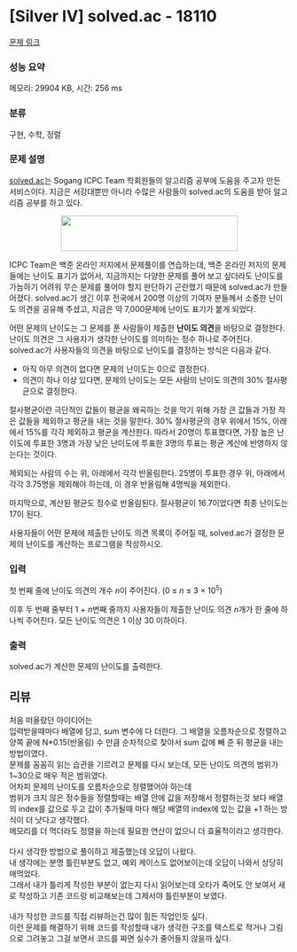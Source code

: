 # [Silver IV] solved.ac - 18110 

[문제 링크](https://www.acmicpc.net/problem/18110) 

### 성능 요약

메모리: 29904 KB, 시간: 256 ms

### 분류

구현, 수학, 정렬

### 문제 설명

<p><a href="http://solved.ac">solved.ac</a>는 Sogang ICPC Team 학회원들의 알고리즘 공부에 도움을 주고자 만든 서비스이다. 지금은 서강대뿐만 아니라 수많은 사람들이 solved.ac의 도움을 받아 알고리즘 공부를 하고 있다.</p>

<p style="text-align: center;"><img alt="" src="https://upload.acmicpc.net/93ca0eb8-56a3-4b34-bb15-281f633a0856/-/preview/" style="width: 319px; height: 64px;"></p>

<p>ICPC Team은 백준 온라인 저지에서 문제풀이를 연습하는데, 백준 온라인 저지의 문제들에는 난이도 표기가 없어서, 지금까지는 다양한 문제를 풀어 보고 싶더라도 난이도를 가늠하기 어려워 무슨 문제를 풀어야 할지 판단하기 곤란했기 때문에 solved.ac가 만들어졌다. solved.ac가 생긴 이후 전국에서 200명 이상의 기여자 분들께서 소중한 난이도 의견을 공유해 주셨고, 지금은 약 7,000문제에 난이도 표기가 붙게 되었다.</p>

<p>어떤 문제의 난이도는 그 문제를 푼 사람들이 제출한 <strong>난이도 의견</strong>을 바탕으로 결정한다. 난이도 의견은 그 사용자가 생각한 난이도를 의미하는 정수 하나로 주어진다. solved.ac가 사용자들의 의견을 바탕으로 난이도를 결정하는 방식은 다음과 같다.</p>

<ul>
	<li>아직 아무 의견이 없다면 문제의 난이도는 0으로 결정한다.</li>
	<li>의견이 하나 이상 있다면, 문제의 난이도는 모든 사람의 난이도 의견의 30% 절사평균으로 결정한다.</li>
</ul>

<p>절사평균이란 극단적인 값들이 평균을 왜곡하는 것을 막기 위해 가장 큰 값들과 가장 작은 값들을 제외하고 평균을 내는 것을 말한다. 30% 절사평균의 경우 위에서 15%, 아래에서 15%를 각각 제외하고 평균을 계산한다. 따라서 20명이 투표했다면, 가장 높은 난이도에 투표한 3명과 가장 낮은 난이도에 투표한 3명의 투표는 평균 계산에 반영하지 않는다는 것이다.</p>

<p>제외되는 사람의 수는 위, 아래에서 각각 반올림한다. 25명이 투표한 경우 위, 아래에서 각각 3.75명을 제외해야 하는데, 이 경우 반올림해 4명씩을 제외한다.</p>

<p>마지막으로, 계산된 평균도 정수로 반올림된다. 절사평균이 16.7이었다면 최종 난이도는 17이 된다.</p>

<p>사용자들이 어떤 문제에 제출한 난이도 의견 목록이 주어질 때, solved.ac가 결정한 문제의 난이도를 계산하는 프로그램을 작성하시오.</p>

### 입력 

 <p>첫 번째 줄에 난이도 의견의 개수 <em>n</em>이 주어진다. (0 ≤ <em>n</em> ≤ 3 × 10<sup>5</sup>)</p>

<p>이후 두 번째 줄부터 1 + <em>n</em>번째 줄까지 사용자들이 제출한 난이도 의견 <em>n</em>개가 한 줄에 하나씩 주어진다. 모든 난이도 의견은 1 이상 30 이하이다.</p>

### 출력 

 <p>solved.ac가 계산한 문제의 난이도를 출력한다.</p>

 ## 리뷰
처음 떠올랐던 아이디어는 <br>
입력받을때마다 배열에 담고, sum 변수에 다 더한다. 그 배열을 오름차순으로 정렬하고 양쪽 끝에 N*0.15(반올림) 수 만큼 순차적으로 찾아서 sum 값에 빼 준 뒤 평균을 내는 방법이였다.<br>
문제를 꼼꼼히 읽는 습관을 기르려고 문제를 다시 보는데, 모든 난이도 의견의 범위가 1~30으로 매우 적은 범위였다. <br>
어차피 문제의 난이도를 오름차순으로 정렬했어야 하는데<br>
범위가 크지 않은 정수들을 정렬할때는 배열 안에 값을 저장해서 정렬하는것 보다 배열의 index를 값으로 두고 값이 추가될때 마다 해당 배열의 index에 있는 값을 +1 하는 방식이 더 낫다고 생각했다.<br>
메모리를 더 먹더라도 정렬을 하는데 필요한 연산이 없으니 더 효율적이라고 생각한다.<br>
<br>
다시 생각한 방법으로 풀이하고 제출했는데 오답이 나왔다. <br>
내 생각에는 분명 틀린부분도 없고, 예외 케이스도 없어보이는데 오답이 나와서 상당히 애먹었다.<br>
그래서 내가 틀리게 작성한 부분이 없는지 다시 읽어보는데 오타가 죽어도 안 보여서 새로 작성하고 기존 코드랑 비교해보는데 그제서야 틀린부분이 보였다. <br>
<br>
내가 작성한 코드를 직접 리뷰하는건 많이 힘든 작업인듯 싶다.<br>
이런 문제를 해결하기 위해 코드를 작성할때 내가 생각한 구조를 텍스트로 적거나 그림으로 그려놓고 그걸 보면서 코드를 짜면 실수가 줄어들지 않을까 싶다.<br>
<br><br>

